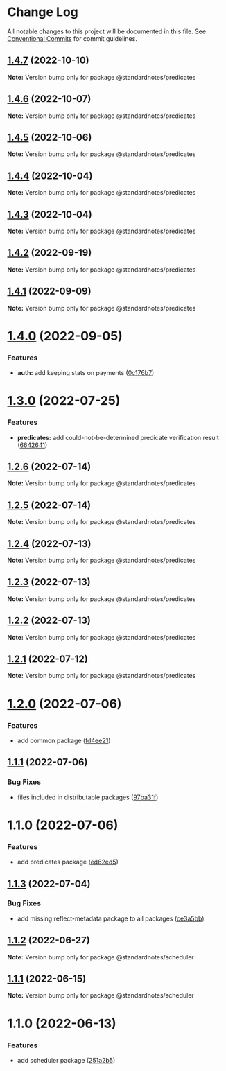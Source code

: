 # Change Log

All notable changes to this project will be documented in this file.
See [Conventional Commits](https://conventionalcommits.org) for commit guidelines.

## [1.4.7](https://github.com/standardnotes/server/compare/@standardnotes/predicates@1.4.6...@standardnotes/predicates@1.4.7) (2022-10-10)

**Note:** Version bump only for package @standardnotes/predicates

## [1.4.6](https://github.com/standardnotes/server/compare/@standardnotes/predicates@1.4.5...@standardnotes/predicates@1.4.6) (2022-10-07)

**Note:** Version bump only for package @standardnotes/predicates

## [1.4.5](https://github.com/standardnotes/server/compare/@standardnotes/predicates@1.4.4...@standardnotes/predicates@1.4.5) (2022-10-06)

**Note:** Version bump only for package @standardnotes/predicates

## [1.4.4](https://github.com/standardnotes/server/compare/@standardnotes/predicates@1.4.3...@standardnotes/predicates@1.4.4) (2022-10-04)

**Note:** Version bump only for package @standardnotes/predicates

## [1.4.3](https://github.com/standardnotes/server/compare/@standardnotes/predicates@1.4.2...@standardnotes/predicates@1.4.3) (2022-10-04)

**Note:** Version bump only for package @standardnotes/predicates

## [1.4.2](https://github.com/standardnotes/server/compare/@standardnotes/predicates@1.4.1...@standardnotes/predicates@1.4.2) (2022-09-19)

**Note:** Version bump only for package @standardnotes/predicates

## [1.4.1](https://github.com/standardnotes/server/compare/@standardnotes/predicates@1.4.0...@standardnotes/predicates@1.4.1) (2022-09-09)

**Note:** Version bump only for package @standardnotes/predicates

# [1.4.0](https://github.com/standardnotes/server/compare/@standardnotes/predicates@1.3.0...@standardnotes/predicates@1.4.0) (2022-09-05)

### Features

* **auth:** add keeping stats on payments ([0c176b7](https://github.com/standardnotes/server/commit/0c176b70f8281e1e490224b9c7ab85f272a3d4e9))

# [1.3.0](https://github.com/standardnotes/server/compare/@standardnotes/predicates@1.2.6...@standardnotes/predicates@1.3.0) (2022-07-25)

### Features

* **predicates:** add could-not-be-determined predicate verification result ([6642641](https://github.com/standardnotes/server/commit/6642641c1161986a1c1186698f6b8151ce3aee87))

## [1.2.6](https://github.com/standardnotes/server/compare/@standardnotes/predicates@1.2.5...@standardnotes/predicates@1.2.6) (2022-07-14)

**Note:** Version bump only for package @standardnotes/predicates

## [1.2.5](https://github.com/standardnotes/server/compare/@standardnotes/predicates@1.2.4...@standardnotes/predicates@1.2.5) (2022-07-14)

**Note:** Version bump only for package @standardnotes/predicates

## [1.2.4](https://github.com/standardnotes/server/compare/@standardnotes/predicates@1.2.3...@standardnotes/predicates@1.2.4) (2022-07-13)

**Note:** Version bump only for package @standardnotes/predicates

## [1.2.3](https://github.com/standardnotes/server/compare/@standardnotes/predicates@1.2.2...@standardnotes/predicates@1.2.3) (2022-07-13)

**Note:** Version bump only for package @standardnotes/predicates

## [1.2.2](https://github.com/standardnotes/server/compare/@standardnotes/predicates@1.2.1...@standardnotes/predicates@1.2.2) (2022-07-13)

**Note:** Version bump only for package @standardnotes/predicates

## [1.2.1](https://github.com/standardnotes/server/compare/@standardnotes/predicates@1.2.0...@standardnotes/predicates@1.2.1) (2022-07-12)

**Note:** Version bump only for package @standardnotes/predicates

# [1.2.0](https://github.com/standardnotes/server/compare/@standardnotes/predicates@1.1.1...@standardnotes/predicates@1.2.0) (2022-07-06)

### Features

* add common package ([fd4ee21](https://github.com/standardnotes/server/commit/fd4ee2123dc72b4d8755504d57bced608c1ab928))

## [1.1.1](https://github.com/standardnotes/server/compare/@standardnotes/predicates@1.1.0...@standardnotes/predicates@1.1.1) (2022-07-06)

### Bug Fixes

* files included in distributable packages ([97ba31f](https://github.com/standardnotes/server/commit/97ba31f345fc95df0c15a348f0461fb9e5bcb923))

# 1.1.0 (2022-07-06)

### Features

* add predicates package ([ed62ed5](https://github.com/standardnotes/server/commit/ed62ed516f5cf8784975f41680366bf0518ce491))

## [1.1.3](https://github.com/standardnotes/snjs/compare/@standardnotes/scheduler@1.1.2...@standardnotes/scheduler@1.1.3) (2022-07-04)

### Bug Fixes

* add missing reflect-metadata package to all packages ([ce3a5bb](https://github.com/standardnotes/snjs/commit/ce3a5bbf3f1d2276ac4abc3eec3c6a44c8c3ba9b))

## [1.1.2](https://github.com/standardnotes/snjs/compare/@standardnotes/scheduler@1.1.1...@standardnotes/scheduler@1.1.2) (2022-06-27)

**Note:** Version bump only for package @standardnotes/scheduler

## [1.1.1](https://github.com/standardnotes/snjs/compare/@standardnotes/scheduler@1.1.0...@standardnotes/scheduler@1.1.1) (2022-06-15)

**Note:** Version bump only for package @standardnotes/scheduler

# 1.1.0 (2022-06-13)

### Features

* add scheduler package ([251a2b5](https://github.com/standardnotes/snjs/commit/251a2b57937c4fcf3d23efd71dd6762a8df4496c))
